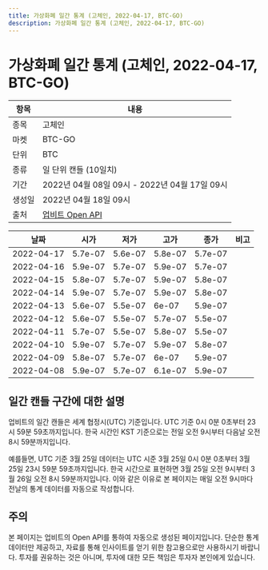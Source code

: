 ```yaml
---
title: 가상화폐 일간 통계 (고체인, 2022-04-17, BTC-GO)
description: 가상화폐 일간 통계 (고체인, 2022-04-17, BTC-GO)
---
```



가상화폐 일간 통계 (고체인, 2022-04-17, BTC-GO)
===

|항목|내용|
|--|--|
|종목|고체인|
|마켓|BTC-GO|
|단위|BTC|
|종류|일 단위 캔들 (10일치)|
|기간|2022년 04월 08일 09시 - 2022년 04월 17일 09시|
|생성일|2022년 04월 18일 09시|
|출처|[업비트 Open API](https://docs.upbit.com)|


|날짜|시가|저가|고가|종가|비고|
|--|--|--|--|--|--|
|2022-04-17|5.7e-07|5.6e-07|5.8e-07|5.7e-07|    |
|2022-04-16|5.9e-07|5.7e-07|5.9e-07|5.7e-07|    |
|2022-04-15|5.8e-07|5.7e-07|5.9e-07|5.8e-07|    |
|2022-04-14|5.9e-07|5.7e-07|5.9e-07|5.8e-07|    |
|2022-04-13|5.6e-07|5.5e-07|6e-07|5.9e-07|    |
|2022-04-12|5.6e-07|5.5e-07|5.7e-07|5.5e-07|    |
|2022-04-11|5.7e-07|5.5e-07|5.8e-07|5.5e-07|    |
|2022-04-10|5.9e-07|5.7e-07|5.9e-07|5.8e-07|    |
|2022-04-09|5.8e-07|5.7e-07|6e-07|5.9e-07|    |
|2022-04-08|5.9e-07|5.7e-07|6.1e-07|5.9e-07|    |


일간 캔들 구간에 대한 설명
---


업비트의 일간 캔들은 세계 협정시(UTC) 기준입니다. 
UTC 기준 0시 0분 0초부터 23시 59분 59초까지입니다. 
한국 시간인 KST 기준으로는 전일 오전 9시부터 다음날 오전 8시 59분까지입니다. 


예를들면, UTC 기준 3월 25일 데이터는 UTC 시준 3월 25일 0시 0분 0초부터 3월 25일 23시 59분 59초까지입니다. 
한국 시간으로 표현하면 3월 25일 오전 9시부터 3월 26일 오전 8시 59분까지입니다. 
이와 같은 이유로 본 페이지는 매일 오전 9시마다 전날의 통계 데이터를 자동으로 작성합니다. 


주의
---


본 페이지는 업비트의 Open API를 통하여 자동으로 생성된 페이지입니다. 
단순한 통계 데이터만 제공하고, 자료를 통해 인사이트를 얻기 위한 참고용으로만 사용하시기 바랍니다. 
투자를 권유하는 것은 아니며, 투자에 대한 모든 책임은 투자자 본인에게 있습니다. 
